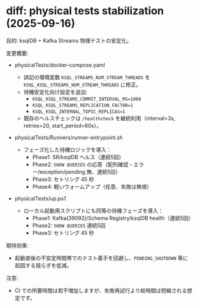 # diff: physical tests stabilization (2025-09-16)

目的: ksqlDB + Kafka Streams 物理テストの安定化。

変更概要:
- physicalTests/docker-compose.yaml
  - 誤記の環境変数 `KSQL_STREAMS_NUM_STREAM_THREADS` を `KSQL_KSQL_STREAMS_NUM_STREAM_THREADS` に修正。
  - 待機安定化向け設定を追加: 
    - `KSQL_KSQL_STREAMS_COMMIT_INTERVAL_MS=1000`
    - `KSQL_KSQL_STREAMS_REPLICATION_FACTOR=1`
    - `KSQL_KSQL_INTERNAL_TOPIC_REPLICAS=1`
  - 既存のヘルスチェックは `/healthcheck` を継続利用（interval=3s, retries=20, start_period=60s）。

- physicalTests/Runners/runner-entrypoint.sh
  - フェーズ化した待機ロジックを導入：
    - Phase1: SR/ksqlDB ヘルス（連続5回）
    - Phase2: `SHOW QUERIES` の応答（配列確認・エラー/exception/pending 無、連続5回）
    - Phase3: セトリング 45 秒
    - Phase4: 軽いウォームアップ（任意、失敗は無視）

- physicalTests/up.ps1
  - ローカル起動用スクリプトにも同等の待機フェーズを導入：
    - Phase1: Kafka(39092)/Schema Registry/ksqlDB health（連続5回）
    - Phase2: `SHOW QUERIES` 連続5回
    - Phase3: セトリング 45 秒

期待効果:
- 起動直後の不安定時間帯でのテスト着手を回避し、`PENDING_SHUTDOWN` 等に起因する揺らぎを低減。

注意:
- CI での所要時間は若干増加しますが、失敗再試行より総時間は短縮される想定です。
